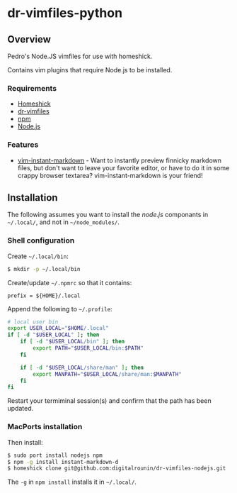 dr-vimfiles-python
==================

## Overview 

Pedro's Node.JS vimfiles for use with homeshick.

Contains vim plugins that require Node.js to be installed.


### Requirements

  - [Homeshick][]
  - [dr-vimfiles][]
  - [npm][]
  - [Node.js][]


### Features

  - [vim-instant-markdown][] - Want to instantly preview finnicky markdown
    files, but don't want to leave your favorite editor, or have to do it in
    some crappy browser textarea? vim-instant-markdown is your friend!


## Installation

The following assumes you want to install the _node.js_ componants in
`~/.local/`, and not in `~/node_modules/`.


### Shell configuration

Create `~/.local/bin`:

  ```bash
  $ mkdir -p ~/.local/bin
  ```

Create/update `~/.npmrc` so that it contains:

  ```
  prefix = ${HOME}/.local
  ```
Append the following to `~/.profile`:

  ```bash
  # local user bin
  export USER_LOCAL="$HOME/.local"
  if [ -d "$USER_LOCAL" ]; then
      if [ -d "$USER_LOCAL/bin" ]; then
          export PATH="$USER_LOCAL/bin:$PATH"
      fi

      if [ -d "$USER_LOCAL/share/man" ]; then
          export MANPATH="$USER_LOCAL/share/man:$MANPATH"
      fi
  fi
  ```

Restart your termiminal session(s) and confirm that the path has been updated.


### MacPorts installation

Then install:

  ```bash
  $ sudo port install nodejs npm
  $ npm -g install instant-markdown-d
  $ homeshick clone git@github.com:digitalrounin/dr-vimfiles-nodejs.git
  ```

The `-g` in `npm install` installs it in `~/.local/`.


[dr-vimfiles]: https://github.com/digitalrounin/dr-vimfiles
[Node.js]: https://nodejs.org/
[npm]: https://www.npmjs.com/
[homeshick]: https://github.com/andsens/homeshick
[vim-instant-markdown]: https://github.com/suan/vim-instant-markdown
